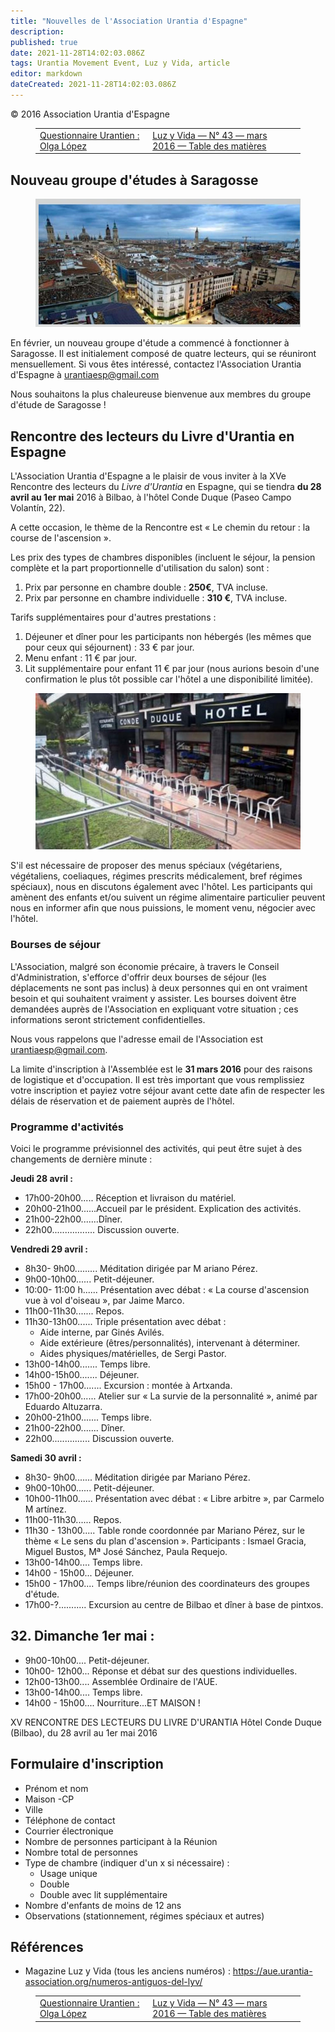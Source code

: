 ```yaml
---
title: "Nouvelles de l'Association Urantia d'Espagne"
description: 
published: true
date: 2021-11-28T14:02:03.086Z
tags: Urantia Movement Event, Luz y Vida, article
editor: markdown
dateCreated: 2021-11-28T14:02:03.086Z
---
```


<p class="v-card v-sheet theme--light gray lighten-3 px-2">© 2016 Association Urantia d'Espagne</p>
<figure class="table chapter-navigator">
  <table>
    <tbody>
      <tr>
        <td>
        <a href="/fr/article/Luz_y_Vida/Cuestionario_Urantiano_Olga_Lopez">
          <span class="mdi mdi-arrow-left-drop-circle"></span><span class="pl-2">Questionnaire Urantien : Olga López</span>
        </a>
        </td>
        <td>
        <a href="/fr/index/articles_luz_y_vida#luz-y-vida-n°-43-mars-2016">
          <span class="mdi mdi-book-open-variant"></span><span class="pl-2">Luz y Vida — N° 43 — mars 2016 — Table des matières</span>
        </a>
        </td>
        <td>
        </td>
      </tr>
    </tbody>
  </table>
</figure>



## Nouveau groupe d'études à Saragosse

<figure id="Figure_1" class="image urantiapedia">
<img src="/image/article/Luz_y_Vida/LyV43/12.jpg">
</figure>

En février, un nouveau groupe d'étude a commencé à fonctionner à Saragosse. Il est initialement composé de quatre lecteurs, qui se réuniront mensuellement. Si vous êtes intéressé, contactez l'Association Urantia d'Espagne à urantiaesp@gmail.com

Nous souhaitons la plus chaleureuse bienvenue aux membres du groupe d'étude de Saragosse !

## Rencontre des lecteurs du Livre d'Urantia en Espagne

L'Association Urantia d'Espagne a le plaisir de vous inviter à la XVe Rencontre des lecteurs du _Livre d'Urantia_ en Espagne, qui se tiendra **du 28 avril au 1er mai** 2016 à Bilbao, à l'hôtel Conde Duque (Paseo Campo Volantín, 22).

A cette occasion, le thème de la Rencontre est « Le chemin du retour : la course de l'ascension ».

Les prix des types de chambres disponibles (incluent le séjour, la pension complète et la part proportionnelle d'utilisation du salon) sont :

1. Prix par personne en chambre double : **250€**, TVA incluse.
2. Prix par personne en chambre individuelle : **310 €**, TVA incluse.

Tarifs supplémentaires pour d'autres prestations :

1. Déjeuner et dîner pour les participants non hébergés (les mêmes que pour ceux qui séjournent) : 33 € par jour.
2. Menu enfant : 11 € par jour.
3. Lit supplémentaire pour enfant 11 € par jour (nous aurions besoin d'une confirmation le plus tôt possible car l'hôtel a une disponibilité limitée).

<figure id="Figure_2" class="image urantiapedia">
<img src="/image/article/Luz_y_Vida/LyV43/13.jpg">
</figure>

S'il est nécessaire de proposer des menus spéciaux (végétariens, végétaliens, coeliaques, régimes prescrits médicalement, bref régimes spéciaux), nous en discutons également avec l'hôtel. Les participants qui amènent des enfants et/ou suivent un régime alimentaire particulier peuvent nous en informer afin que nous puissions, le moment venu, négocier avec l'hôtel.

### Bourses de séjour

L'Association, malgré son économie précaire, à travers le Conseil d'Administration, s'efforce d'offrir deux bourses de séjour (les déplacements ne sont pas inclus) à deux personnes qui en ont vraiment besoin et qui souhaitent vraiment y assister. Les bourses doivent être demandées auprès de l'Association en expliquant votre situation ; ces informations seront strictement confidentielles.

Nous vous rappelons que l'adresse email de l'Association est urantiaesp@gmail.com.

La limite d'inscription à l'Assemblée est le **31 mars 2016** pour des raisons de logistique et d'occupation. Il est très important que vous remplissiez votre inscription et payiez votre séjour avant cette date afin de respecter les délais de réservation et de paiement auprès de l'hôtel.

### Programme d'activités

Voici le programme prévisionnel des activités, qui peut être sujet à des changements de dernière minute :

**Jeudi 28 avril :**

- 17h00-20h00..... Réception et livraison du matériel.
- 20h00-21h00......Accueil par le président. Explication des activités.
- 21h00-22h00.......Dîner.
- 22h00................. Discussion ouverte.

**Vendredi 29 avril :**

- 8h30- 9h00......... Méditation dirigée par M ariano Pérez.
- 9h00-10h00...... Petit-déjeuner.
- 10:00- 11:00 h...... Présentation avec débat : « La course d'ascension vue à vol d'oiseau », par Jaime Marco.
- 11h00-11h30....... Repos.
- 11h30-13h00...... Triple présentation avec débat :
	- Aide interne, par Ginés Avilés.
	- Aide extérieure (êtres/personnalités), intervenant à déterminer.
	- Aides physiques/matérielles, de Sergi Pastor.
- 13h00-14h00....... Temps libre.
- 14h00-15h00....... Déjeuner.
- 15h00 - 17h00....... Excursion : montée à Artxanda.
- 17h00-20h00...... Atelier sur « La survie de la personnalité », animé par Eduardo Altuzarra.
- 20h00-21h00....... Temps libre.
- 21h00-22h00....... Dîner.
- 22h00............... Discussion ouverte.

**Samedi 30 avril :**

- 8h30- 9h00....... Méditation dirigée par Mariano Pérez.
- 9h00-10h00...... Petit-déjeuner.
- 10h00-11h00...... Présentation avec débat : « Libre arbitre », par Carmelo M artínez.
- 11h00-11h30...... Repos.
- 11h30 - 13h00..... Table ronde coordonnée par Mariano Pérez, sur le thème « Le sens du plan d'ascension ». Participants : Ismael Gracia, Miguel Bustos, Mª José Sánchez, Paula Requejo.
- 13h00-14h00.... Temps libre.
- 14h00 - 15h00... Déjeuner.
- 15h00 - 17h00.... Temps libre/réunion des coordinateurs des groupes d'étude.
- 17h00-?........... Excursion au centre de Bilbao et dîner à base de pintxos.

## 32. Dimanche 1er mai :

- 9h00-10h00.... Petit-déjeuner.
- 10h00- 12h00... Réponse et débat sur des questions individuelles.
- 12h00-13h00.... Assemblée Ordinaire de l'AUE.
- 13h00-14h00.... Temps libre.
- 14h00 - 15h00.... Nourriture...ET MAISON !


XV RENCONTRE DES LECTEURS DU LIVRE D'URANTIA
Hôtel Conde Duque (Bilbao), du 28 avril au 1er mai 2016

## Formulaire d'inscription

- Prénom et nom
- Maison
-CP
- Ville
- Téléphone de contact
- Courrier électronique
- Nombre de personnes participant à la Réunion
- Nombre total de personnes
- Type de chambre (indiquer d'un x si nécessaire) :
	- Usage unique
	- Double
	- Double avec lit supplémentaire
- Nombre d'enfants de moins de 12 ans
- Observations (stationnement, régimes spéciaux et autres)


## Références

- Magazine Luz y Vida (tous les anciens numéros) : https://aue.urantia-association.org/numeros-antiguos-del-lyv/



<figure class="table chapter-navigator">
  <table>
    <tbody>
      <tr>
        <td>
        <a href="/fr/article/Luz_y_Vida/Cuestionario_Urantiano_Olga_Lopez">
          <span class="mdi mdi-arrow-left-drop-circle"></span><span class="pl-2">Questionnaire Urantien : Olga López</span>
        </a>
        </td>
        <td>
        <a href="/fr/index/articles_luz_y_vida#luz-y-vida-n°-43-mars-2016">
          <span class="mdi mdi-book-open-variant"></span><span class="pl-2">Luz y Vida — N° 43 — mars 2016 — Table des matières</span>
        </a>
        </td>
        <td>
        </td>
      </tr>
    </tbody>
  </table>
</figure>
